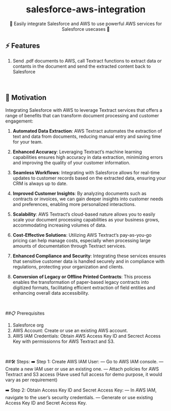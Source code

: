 <h1 align="center">salesforce-aws-integration </h1>
<div align="center">
🌟 Easily integrate Salesforce and AWS to use powerful AWS services for Salesforce usecases 🌟
</div>


## ⚡ Features

1. Send .pdf documents to AWS, call Textract functions to extract data or contants in the document and send the extracted content back to Salesforce 

<br/>

## 🌻 Motivation

Integrating Salesforce with AWS to leverage Textract services that offers a range of benefits that can transform document processing and customer engagement:

1. **Automated Data Extraction**: AWS Textract automates the extraction of text and data from documents, reducing manual entry and saving time for your team.

2. **Enhanced Accuracy**: Leveraging Textract’s machine learning capabilities ensures high accuracy in data extraction, minimizing errors and improving the quality of your customer information.

3. **Seamless Workflows**: Integrating with Salesforce allows for real-time updates to customer records based on the extracted data, ensuring your CRM is always up to date.

4. **Improved Customer Insights**: By analyzing documents such as contracts or invoices, we can gain deeper insights into customer needs and preferences, enabling more personalized interactions.

5. **Scalability**: AWS Textract’s cloud-based nature allows you to easily scale your document processing capabilities as your business grows, accommodating increasing volumes of data.

6. **Cost-Effective Solutions**: Utilizing AWS Textract’s pay-as-you-go pricing can help manage costs, especially when processing large amounts of documentation through Textract services.

7. **Enhanced Compliance and Security**: Integrating these services ensures that sensitive customer data is handled securely and in compliance with regulations, protecting your organization and clients.

8. **Conversion of Legacy or Offline Printed Contracts**: This process enables the transformation of paper-based legacy contracts into digitized formats, facilitating efficient extraction of field entities and enhancing overall data accessibility.


<br/>

##📋 Prerequisites

1. Salesforce org
2. AWS Account: Create or use an existing AWS account.
3. AWS IAM Credentials: Obtain AWS Access Key ID and Secrect Access Key with permissionns for AWS Textract and S3.

<br/>

##🛠️ Steps:
➡️ Step 1: Create AWS IAM User:
  — Go to AWS IAM console.
  — Create a new IAM user or use an existing one.
  — Attach policies for AWS Textract and S3 access (Have used full access for demo purpose, it would vary as per requirement)

➡️ Step 2:  Obtain Access Key ID and Secret Access Key:
  — In AWS IAM, navigate to the user’s security credentials.
  — Generate or use existing Access Key ID and Secret Access Key.
